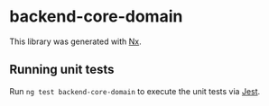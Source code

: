 # backend-core-domain

This library was generated with [Nx](https://nx.dev).

## Running unit tests

Run `ng test backend-core-domain` to execute the unit tests via [Jest](https://jestjs.io).
